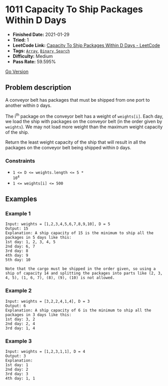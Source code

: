 # 1011 Capacity To Ship Packages Within D Days

- **Finished Date:** 2021-01-29
- **Tried:** 1
- **LeetCode Link:** [Capacity To Ship Packages Within D Days - LeetCode](https://leetcode.com/problems/capacity-to-ship-packages-within-d-days/)
- **Tags:** [`Array`](https://leetcode.com/tag/array/), [`Binary Search`](https://leetcode.com/tag/binary-search/)
- **Difficulty:** Medium
- **Pass Rate:** 59.595%

[Go Version](../Go/1011_Capacity_To_Ship_Packages_Within_D_Days/main.go)

## Problem description

A conveyor belt has packages that must be shipped from one port to another within `D` days.

The i<sup>th</sup> package on the conveyor belt has a weight of `weights[i]`. Each day, we load the ship with packages on the conveyor belt (in the order given by `weights`). We may not load more weight than the maximum weight capacity of the ship.

Return the least weight capacity of the ship that will result in all the packages on the conveyor belt being shipped within `D` days.

### Constraints

- <code>1 <= D <= weights.length <= 5 * 10<sup>4</sup></code>
- `1 <= weights[i] <= 500`

## Examples

### Example 1

```
Input: weights = [1,2,3,4,5,6,7,8,9,10], D = 5
Output: 15
Explanation: A ship capacity of 15 is the minimum to ship all the packages in 5 days like this:
1st day: 1, 2, 3, 4, 5
2nd day: 6, 7
3rd day: 8
4th day: 9
5th day: 10

Note that the cargo must be shipped in the order given, so using a ship of capacity 14 and splitting the packages into parts like (2, 3, 4, 5), (1, 6, 7), (8), (9), (10) is not allowed.
```

### Example 2

```
Input: weights = [3,2,2,4,1,4], D = 3
Output: 6
Explanation: A ship capacity of 6 is the minimum to ship all the packages in 3 days like this:
1st day: 3, 2
2nd day: 2, 4
3rd day: 1, 4
```

### Example 3

```
Input: weights = [1,2,3,1,1], D = 4
Output: 3
Explanation:
1st day: 1
2nd day: 2
3rd day: 3
4th day: 1, 1
```
